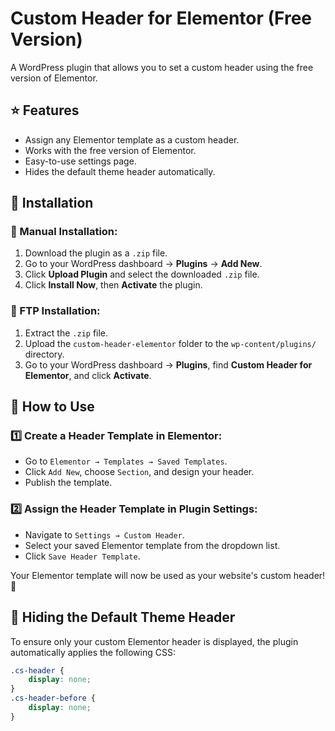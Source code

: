 # Custom Header for Elementor (Free Version)

A WordPress plugin that allows you to set a custom header using the free version of Elementor.

## ⭐ Features
- Assign any Elementor template as a custom header.
- Works with the free version of Elementor.
- Easy-to-use settings page.
- Hides the default theme header automatically.

## 🔧 Installation

### 📌 Manual Installation:
1. Download the plugin as a `.zip` file.
2. Go to your WordPress dashboard → **Plugins** → **Add New**.
3. Click **Upload Plugin** and select the downloaded `.zip` file.
4. Click **Install Now**, then **Activate** the plugin.

### 📌 FTP Installation:
1. Extract the `.zip` file.
2. Upload the `custom-header-elementor` folder to the `wp-content/plugins/` directory.
3. Go to your WordPress dashboard → **Plugins**, find **Custom Header for Elementor**, and click **Activate**.

## 🚀 How to Use
### 1️⃣ Create a Header Template in Elementor:
- Go to `Elementor → Templates → Saved Templates`.
- Click `Add New`, choose `Section`, and design your header.
- Publish the template.

### 2️⃣ Assign the Header Template in Plugin Settings:
- Navigate to `Settings → Custom Header`.
- Select your saved Elementor template from the dropdown list.
- Click `Save Header Template`.

Your Elementor template will now be used as your website's custom header! 🎉

## 🎨 Hiding the Default Theme Header
To ensure only your custom Elementor header is displayed, the plugin automatically applies the following CSS:

```css
.cs-header {
    display: none;
}
.cs-header-before {
    display: none;
}
